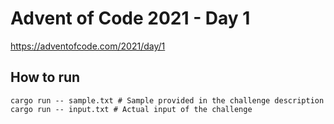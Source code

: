# Advent of Code 2021 - Day 1

https://adventofcode.com/2021/day/1

## How to run

```
cargo run -- sample.txt # Sample provided in the challenge description
cargo run -- input.txt # Actual input of the challenge
```
